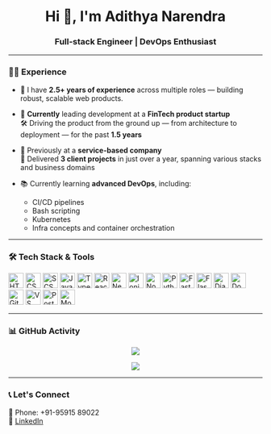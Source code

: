 <h1 align="center">Hi 👋, I'm Adithya Narendra</h1>
<h3 align="center">Full-stack Engineer | DevOps Enthusiast</h3>

---

### 👨‍💼 Experience

- 🧠 I have **2.5+ years of experience** across multiple roles — building robust, scalable web products.

- 💼 **Currently** leading development at a **FinTech product startup**  
  🛠 Driving the product from the ground up — from architecture to deployment — for the past **1.5 years**

- 🔁 Previously at a **service-based company**  
  🚀 Delivered **3 client projects** in just over a year, spanning various stacks and business domains

- 📚 Currently learning **advanced DevOps**, including:
  - CI/CD pipelines  
  - Bash scripting  
  - Kubernetes  
  - Infra concepts and container orchestration

---

### 🛠️ Tech Stack & Tools

<p align="left">
  <!-- Languages -->
  <img src="https://cdn.jsdelivr.net/gh/devicons/devicon/icons/html5/html5-original.svg" height="30" alt="HTML" />
  <img src="https://cdn.jsdelivr.net/gh/devicons/devicon/icons/css3/css3-original.svg" height="30" alt="CSS" />
  <img src="https://cdn.jsdelivr.net/gh/devicons/devicon/icons/sass/sass-original.svg" height="30" alt="SCSS" />
  <img src="https://cdn.jsdelivr.net/gh/devicons/devicon/icons/javascript/javascript-original.svg" height="30" alt="JavaScript" />
  <img src="https://cdn.jsdelivr.net/gh/devicons/devicon/icons/typescript/typescript-original.svg" height="30" alt="TypeScript" />

  <!-- Frameworks -->
  <img src="https://cdn.jsdelivr.net/gh/devicons/devicon/icons/react/react-original.svg" height="30" alt="React" />
  <img src="https://cdn.jsdelivr.net/gh/devicons/devicon/icons/nextjs/nextjs-original.svg" height="30" alt="Next.js" />
  <img src="https://cdn.jsdelivr.net/gh/devicons/devicon/icons/ionic/ionic-original.svg" height="30" alt="Ionic" />
  <img src="https://cdn.jsdelivr.net/gh/devicons/devicon/icons/nodejs/nodejs-original.svg" height="30" alt="Node.js" />

  <!-- Backend -->
  <img src="https://cdn.jsdelivr.net/gh/devicons/devicon/icons/python/python-original.svg" height="30" alt="Python" />
  <img src="https://cdn.jsdelivr.net/gh/devicons/devicon/icons/fastapi/fastapi-original.svg" height="30" alt="FastAPI" />
  <img src="https://cdn.jsdelivr.net/gh/devicons/devicon/icons/flask/flask-original.svg" height="30" alt="Flask" />
  <img src="https://cdn.jsdelivr.net/gh/devicons/devicon/icons/django/django-plain.svg" height="30" alt="Django REST Framework" />

  <!-- DevOps -->
  <img src="https://cdn.jsdelivr.net/gh/devicons/devicon/icons/docker/docker-original.svg" height="30" alt="Docker" />

  <!-- Tools -->
  <img src="https://cdn.jsdelivr.net/gh/devicons/devicon/icons/git/git-original.svg" height="30" alt="Git" />
  <img src="https://cdn.jsdelivr.net/gh/devicons/devicon/icons/vscode/vscode-original.svg" height="30" alt="VS Code" />
  <img src="https://cdn.jsdelivr.net/gh/devicons/devicon/icons/postgresql/postgresql-original.svg" height="30" alt="PostgreSQL" />
  <img src="https://cdn.jsdelivr.net/gh/devicons/devicon/icons/mongodb/mongodb-original.svg" height="30" alt="MongoDB" />
</p>

---

### 📊 GitHub Activity

<p align="center">
  <img src="https://github-readme-stats.vercel.app/api?username=adithyanarendra&show_icons=true&hide_title=true&hide_border=true&theme=default" />
</p>

<p align="center">
  <img src="https://github-readme-streak-stats.herokuapp.com/?user=adithyanarendra&theme=default" />
</p>

---

### 📞 Let's Connect

📱 Phone: +91-95915 89022  
🔗 [LinkedIn](https://www.linkedin.com/in/m-n-adithya-18a3b72aa)

